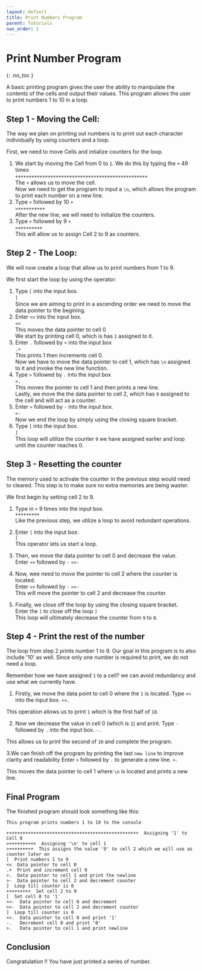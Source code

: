 ```yaml
---
layout: default
title: Print Numbers Program
parent: Tutorials
nav_order: 1
---
```


# Print Number Program
{: .no_toc }

A basic printing program gives the user the ability to manipulate the contents of the cells and output their values. This program allows the user to print numbers 1 to 10 in a loop.

## Step 1 - Moving the Cell:
The way we plan on printing out numbers is to print out each character individually by using counters and a loop.

First, we need to move Cells and intialize counters for the loop.

1. We start by moving the Cell from 0 to `1`. We do this by typing the `+` 49 times  
`+++++++++++++++++++++++++++++++++++++++++++++++++`  
The `+` allows us to move the cell.  
Now we need to get the program to input a `\n`, which allows the program to print each number on a new line.
2. Type `>` followed by 10 `+`  
`>++++++++++`  
After the new line, we will need to initialize the counters.  
3. Type `>` followed by 9 `+`  
`>+++++++++`  
This will allow us to assign Cell 2 to 9 as counters.  


## Step 2 - The Loop:
We will now create a loop that allow us to print numbers from 1 to 9.

We first start the loop by using the operator:

1. Type `[` into the input box.  
`[`  
Since we are aiming to print in a ascending order we need to move the data pointer to the begining.  
2. Enter `<<` into the input box.  
`<<`  
This moves the data pointer to cell 0  
We start by printing cell 0, which is has `1` assigned to it.  
3. Enter `.` followed by `+` into the input box  
`.+`  
This prints 1 then increments cell 0.  
Now we have to move the data pointer to cell 1, which has `\n` assigned to it and invoke the new line function.  
4. Type `>` followed by `.` into the input box  
`>.`  
This moves the pointer to cell 1 and then prints a new line.  
Lastly, we move the the data pointer to cell 2, which has `9` assigned to the cell and will act as a counter.  
5. Enter `>` followed by `-` into the input box.  
`>-`  
Now we end the loop by simply using the closing square bracket.  
6. Type `]` into the input box.  
`]`  
This loop will utilize the counter `9` we have assigned earlier and loop until the counter reaches 0.  


## Step 3 - Resetting the counter
The memory used to activate the counter in the previous step would need to cleared. This step is to make sure no extra memories are being waster.

We first begin by setting cell 2 to 9.

1. Type in `+` 9 times into the input box.  
`+++++++++`  
Like the previous step, we utilize a loop to avoid redundant operations.  

2. Enter `[` into the input box.  
`[`  
This operator lets us start a loop.  

3. Then, we move the data pointer to cell 0 and decrease the value.  
Enter `<<` followed by `-`
`<<-`  

4. Now, wee need to move the pointer to cell 2 where the counter is located.  
Enter `>>` followed by `-`
`>>-`  
This will move the pointer to cell 2 and decrease the counter.  

5. Finally, we close off the loop by using the closing square bracket.  
Enter the `]` to close off the loop
`]`  
This loop will ultimately decrease the counter from `9` to `0`.

## Step 4 - Print the rest of the number
The loop from step 2 prints number 1 to 9. Our goal in this program is to also include '10' as well. Since only one number is required to print, we do not need a loop.

Remember how we have assigned `1` to a cell? we can avoid redundancy and use what we currently have.

1. Firstly, we move the data point to cell 0 where the `1` is located.
Type `<<` into the input box.
`<<.`

This operation allows us to print `1` which is the first half of `10`.

2. Now we decrease the value in cell 0 (which is `1`) and print.
Type `-` followed by `.` into the input box.
`-.`

This allows us to print the second of `10` and complete the program. 

3.We can finish off the program by printing the last `new line` to improve clarity and readability
Enter `>` followed by `.` to generate a new line.
`>.`

This moves the data pointer to cell 1 where `\n` is located and prints a new line.

## Final Program
The finished program should look something like this:
```
This program prints numbers 1 to 10 to the console

+++++++++++++++++++++++++++++++++++++++++++++++++  Assigning '1' to Cell 0
>++++++++++  Assigning '\n' to cell 1
>+++++++++  This assigns the value '9' to cell 2 which we will use as counter later on
[  Print numbers 1 to 9
<<  Data pointer to cell 0
.+  Print and increment cell 0
>.  Data pointer to cell 1 and print the newline
>-  Data pointer to cell 2 and decrement counter
]  Loop till counter is 0
+++++++++  Set cell 2 to 9
[  Set cell 0 to '1'
<<-  Data pointer to cell 0 and decrement
>>-  Data pointer to cell 2 and decrement counter
]  Loop till counter is 0
<<.  Data pointer to cell 0 and print '1'
-.   Decrement cell 0 and print '0'
>.   Data pointer to cell 1 and print newline
```

## Conclusion
Congratulation !! You have just printed a series of number.
